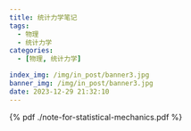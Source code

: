 ```yaml
---
title: 统计力学笔记
tags:
  - 物理
  - 统计力学
categories:
  - [物理, 统计力学]

index_img: /img/in_post/banner3.jpg
banner_img: /img/in_post/banner3.jpg
date: 2023-12-29 21:32:10
---
```


{% pdf ./note-for-statistical-mechanics.pdf %}
